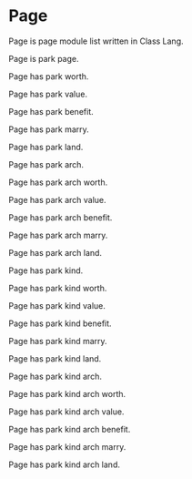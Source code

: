 # Page 

Page is page module list written in Class Lang.

Page is park page.

Page has park worth.

Page has park value.

Page has park benefit.

Page has park marry.

Page has park land.

Page has park arch.

Page has park arch worth.

Page has park arch value.

Page has park arch benefit.

Page has park arch marry.

Page has park arch land.

Page has park kind.

Page has park kind worth.

Page has park kind value.

Page has park kind benefit.

Page has park kind marry.

Page has park kind land.

Page has park kind arch.

Page has park kind arch worth.

Page has park kind arch value.

Page has park kind arch benefit.

Page has park kind arch marry.

Page has park kind arch land.